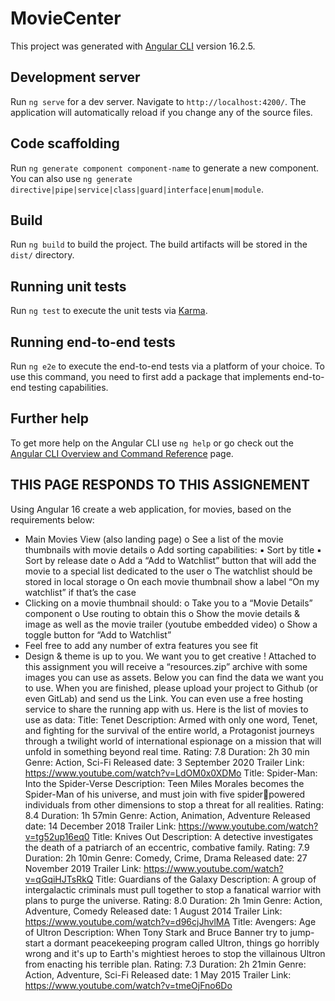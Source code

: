 # MovieCenter

This project was generated with [Angular CLI](https://github.com/angular/angular-cli) version 16.2.5.

## Development server

Run `ng serve` for a dev server. Navigate to `http://localhost:4200/`. The application will automatically reload if you change any of the source files.

## Code scaffolding

Run `ng generate component component-name` to generate a new component. You can also use `ng generate directive|pipe|service|class|guard|interface|enum|module`.

## Build

Run `ng build` to build the project. The build artifacts will be stored in the `dist/` directory.

## Running unit tests

Run `ng test` to execute the unit tests via [Karma](https://karma-runner.github.io).

## Running end-to-end tests

Run `ng e2e` to execute the end-to-end tests via a platform of your choice. To use this command, you need to first add a package that implements end-to-end testing capabilities.

## Further help

To get more help on the Angular CLI use `ng help` or go check out the [Angular CLI Overview and Command Reference](https://angular.io/cli) page.

## THIS PAGE RESPONDS TO THIS ASSIGNEMENT

Using Angular 16 create a web application, for movies, based on the 
requirements below:
- Main Movies View (also landing page)
o See a list of the movie thumbnails with movie details
o Add sorting capabilities:
▪ Sort by title
▪ Sort by release date
o Add a “Add to Watchlist” button that will add the movie to a 
special list dedicated to the user
o The watchlist should be stored in local storage
o On each movie thumbnail show a label “On my watchlist” if that’s 
the case
- Clicking on a movie thumbnail should:
o Take you to a “Movie Details” component
o Use routing to obtain this
o Show the movie details & image as well as the movie trailer 
(youtube embedded video)
o Show a toggle button for “Add to Watchlist”
- Feel free to add any number of extra features you see fit
- Design & theme is up to you. We want you to get creative !
Attached to this assignment you will receive a “resources.zip” archive with some 
images you can use as assets.
Below you can find the data we want you to use.
When you are finished, please upload your project to Github (or even GitLab) and 
send us the Link.
You can even use a free hosting service to share the running app with us.
Here is the list of movies to use as data:
Title: Tenet
Description: Armed with only one word, Tenet, and fighting for the survival of the entire world, a 
Protagonist journeys through a twilight world of international espionage on a mission that will unfold in 
something beyond real time.
Rating: 7.8
Duration: 2h 30 min
Genre: Action, Sci-Fi
Released date: 3 September 2020
Trailer Link: https://www.youtube.com/watch?v=LdOM0x0XDMo 
Title: Spider-Man: Into the Spider-Verse
Description: Teen Miles Morales becomes the Spider-Man of his universe, and must join with five spiderpowered individuals from other dimensions to stop a threat for all realities.
Rating: 8.4
Duration: 1h 57min
Genre: Action, Animation, Adventure
Released date: 14 December 2018
Trailer Link: https://www.youtube.com/watch?v=tg52up16eq0 
Title: Knives Out
Description: A detective investigates the death of a patriarch of an eccentric, combative family. Rating: 7.9
Duration: 2h 10min
Genre: Comedy, Crime, Drama
Released date: 27 November 2019
Trailer Link: https://www.youtube.com/watch?v=qGqiHJTsRkQ 
Title: Guardians of the Galaxy
Description: A group of intergalactic criminals must pull together to stop a fanatical warrior with plans to 
purge the universe.
Rating: 8.0
Duration: 2h 1min
Genre: Action, Adventure, Comedy
Released date: 1 August 2014
Trailer Link: https://www.youtube.com/watch?v=d96cjJhvlMA 
Title: Avengers: Age of Ultron
Description: When Tony Stark and Bruce Banner try to jump-start a dormant peacekeeping program 
called Ultron, things go horribly wrong and it's up to Earth's mightiest heroes to stop the villainous Ultron 
from enacting his terrible plan. 
Rating: 7.3
Duration: 2h 21min
Genre: Action, Adventure, Sci-Fi
Released date: 1 May 2015
Trailer Link: https://www.youtube.com/watch?v=tmeOjFno6Do 
